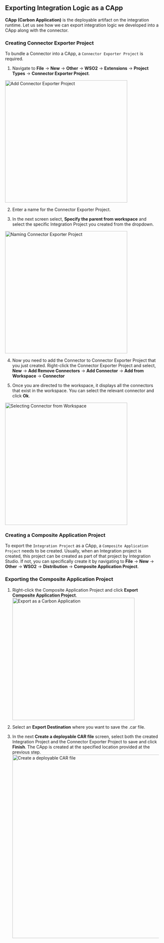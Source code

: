 ## Exporting Integration Logic as a CApp

**CApp (Carbon Application)** is the deployable artifact on the integration runtime. Let us see how we can export integration logic we developed into a CApp along with the connector. 

### Creating Connector Exporter Project

To bundle a Connector into a CApp, a `Connector Exporter Project` is required. 

1. Navigate to **File** -> **New** -> **Other** -> **WSO2** -> **Extensions** -> **Project Types** -> **Connector Exporter Project**.<br> 
  <img src="../../../../assets/img/integrate/connectors/connector-exporter-project-1.jpg" title="Add Connector Exporter Project" width="400" alt="Add Connector Exporter Project" />

2. Enter a name for the Connector Exporter Project. 

3. In the next screen select, **Specify the parent from workspace** and select the specific Integration Project you created from the dropdown. 
  <img src="../../../../assets/img/integrate/connectors/connector-exporter-project-naming.png" title="Naming Connector Exporter Project" width="400" alt="Naming Connector Exporter Project" />

4. Now you need to add the Connector to Connector Exporter Project that you just created. Right-click the Connector Exporter Project and select, **New** -> **Add Remove Connectors** -> **Add Connector** -> **Add from Workspace** -> **Connector**

5. Once you are directed to the workspace, it displays all the connectors that exist in the workspace. You can select the relevant connector and click **Ok**. 
  <img src="../../../../assets/img/integrate/connectors/adding-connector-to-exporter-project-3.jpg" title="Selecting Connector from Workspace" width="400" alt="Selecting Connector from Workspace" />

### Creating a Composite Application Project

To export the `Integration Project` as a CApp, a `Composite Application Project` needs to be created. Usually, when an Integration project is created, this project can be created as part of that project by Integration Studio. If not, you can specifically create it by navigating to  **File** -> **New** -> **Other** -> **WSO2** -> **Distribution** -> **Composite Application Project**. 

### Exporting the Composite Application Project

1. Right-click the Composite Application Project and click **Export Composite Application Project**.
   <br>
   <img src="../../../../assets/img/integrate/connectors/capp-project1.jpg" title="Export as a Carbon Application" width="400" alt="Export as a Carbon Application" />

2. Select an **Export Destination** where you want to save the .car file. 

3. In the next **Create a deployable CAR file** screen, select both the created Integration Project and the Connector Exporter Project to save and click **Finish**. The CApp is created at the specified location provided at the previous step. 
   <br>
   <img src="../../../../assets/img/integrate/connectors/saving-projects.png" title="Create a deployable CAR file" width="600" alt="Create a deployable CAR file" />
